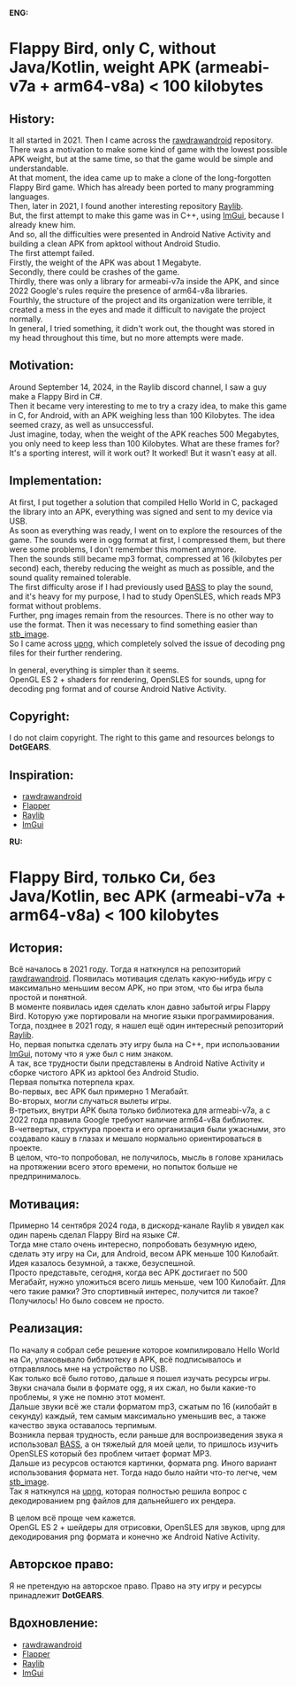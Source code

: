 **ENG:**

# Flappy Bird, only C, without Java/Kotlin, weight APK (armeabi-v7a + arm64-v8a) < 100 kilobytes

## History:  
  
It all started in 2021. Then I came across the [rawdrawandroid](https://github.com/cnlohr/rawdrawandroid) repository. 
There was a motivation to make some kind of game with the lowest possible APK weight, but at the same time, so that the game would be simple and understandable.  
At that moment, the idea came up to make a clone of the long-forgotten Flappy Bird game. Which has already been ported to many programming languages.  
Then, later in 2021, I found another interesting repository [Raylib](https://github.com/raysan5/raylib).  
But, the first attempt to make this game was in C++, using [ImGui](https://github.com/ocornut/imgui/), because I already knew him.  
And so, all the difficulties were presented in Android Native Activity and building a clean APK from apktool without Android Studio.  
The first attempt failed.  
Firstly, the weight of the APK was about 1 Megabyte.  
Secondly, there could be crashes of the game.  
Thirdly, there was only a library for armeabi-v7a inside the APK, and since 2022 Google's rules require the presence of arm64-v8a libraries.  
Fourthly, the structure of the project and its organization were terrible, it created a mess in the eyes and made it difficult to navigate the project normally.  
In general, I tried something, it didn't work out, the thought was stored in my head throughout this time, but no more attempts were made.  

## Motivation:  
  
Around September 14, 2024, in the Raylib discord channel, I saw a guy make a Flappy Bird in C#.  
Then it became very interesting to me to try a crazy idea, to make this game in C, for Android, with an APK weighing less than 100 Kilobytes.
The idea seemed crazy, as well as unsuccessful.  
Just imagine, today, when the weight of the APK reaches 500 Megabytes, you only need to keep less than 100 Kilobytes.
What are these frames for? It's a sporting interest, will it work out? It worked! But it wasn't easy at all.
  
## Implementation:  
  
At first, I put together a solution that compiled Hello World in C, packaged the library into an APK, everything was signed and sent to my device via USB.  
As soon as everything was ready, I went on to explore the resources of the game. The sounds were in ogg format at first, I compressed them, but there were some problems, I don't remember this moment anymore.  
Then the sounds still became mp3 format, compressed at 16 (kilobytes per second) each, thereby reducing the weight as much as possible, and the sound quality remained tolerable.  
The first difficulty arose if I had previously used [BASS](https://www.un4seen.com/) to play the sound, and it's heavy for my purpose, I had to study OpenSLES, which reads MP3 format without problems.  
Further, png images remain from the resources. There is no other way to use the format. Then it was necessary to find something easier than [stb_image](https://github.com/nothings/stb ).  
So I came across [upng](https://github.com/elanthis/upng), which completely solved the issue of decoding png files for their further rendering.

In general, everything is simpler than it seems.  
OpenGL ES 2 + shaders for rendering, OpenSLES for sounds, upng for decoding png format and of course Android Native Activity.

## Copyright: 
I do not claim copyright. The right to this game and resources belongs to **DotGEARS**.

## Inspiration:
- [rawdrawandroid](https://github.com/cnlohr/rawdrawandroid)
- [Flapper](https://github.com/its-Lyn/Flapper)
- [Raylib](https://github.com/raysan5/raylib)
- [ImGui](https://github.com/ocornut/imgui/)

**RU:**  

# Flappy Bird, только Си, без Java/Kotlin, вес APK (armeabi-v7a + arm64-v8a) < 100 kilobytes

## История:  
  
Всё началось в 2021 году. Тогда я наткнулся на репозиторий [rawdrawandroid](https://github.com/cnlohr/rawdrawandroid). 
Появилась мотивация сделать какую-нибудь игру с максимально меньшим весом APK, но при этом, что бы игра была простой и понятной.  
В моменте появилась идея сделать клон давно забытой игры Flappy Bird. Которую уже портировали на многие языки программирования.  
Тогда, позднее в 2021 году, я нашел ещё один интересный репозиторий [Raylib](https://github.com/raysan5/raylib).  
Но, первая попытка сделать эту игру была на C++, при использовании [ImGui](https://github.com/ocornut/imgui/), потому что я уже был с ним знаком.  
А так, все трудности были представлены в Android Native Activity и сборке чистого APK из apktool без Android Studio.  
Первая попытка потерпела крах.  
Во-первых, вес APK был примерно 1 Мегабайт.  
Во-вторых, могли случаться вылеты игры.  
В-третьих, внутри APK была только библиотека для armeabi-v7a, а с 2022 года правила Google требуют наличие arm64-v8a библиотек.  
В-четвертых, структура проекта и его организация были ужасными, это создавало кашу в глазах и мешало нормально ориентироваться в проекте.  
В целом, что-то попробовал, не получилось, мысль в голове хранилась на протяжении всего этого времени, но попыток больше не предпринималось.  

## Мотивация:  
  
Примерно 14 сентября 2024 года, в дискорд-канале Raylib я увидел как один парень сделал Flappy Bird на языке C#.  
Тогда мне стало очень интересно, попробовать безумную идею, сделать эту игру на Си, для Android, весом APK меньше 100 Килобайт.
Идея казалось безумной, а также, безуспешной.  
Просто представьте, сегодня, когда вес APK достигает по 500 Мегабайт, нужно уложиться всего лишь меньше, чем 100 Килобайт.
Для чего такие рамки? Это спортивный интерес, получится ли такое? Получилось! Но было совсем не просто.
  
## Реализация:  
  
По началу я собрал себе решение которое компилировало Hello World на Си, упаковывало библиотеку в APK, всё подписывалось и отправлялось мне на устройство по USB.  
Как только всё было готово, дальше я пошел изучать ресурсы игры. Звуки сначала были в формате ogg, я их сжал, но были какие-то проблемы, я уже не помню этот момент.  
Дальше звуки всё же стали форматом mp3, сжатым по 16 (килобайт в секунду) каждый, тем самым максимально уменьшив вес, а также качество звука оставалось терпимым.  
Возникла первая трудность, если раньше для воспроизведения звука я использовал [BASS](https://www.un4seen.com/), а он тяжелый для моей цели, то пришлось изучить OpenSLES который без проблем читает формат MP3.  
Дальше из ресурсов остаются картинки, формата png. Иного вариант использования формата нет. Тогда надо было найти что-то легче, чем [stb_image](https://github.com/nothings/stb).  
Так я наткнулся на [upng](https://github.com/elanthis/upng), которая полностью решила вопрос с декодированием png файлов для дальнейшего их рендера.

В целом всё проще чем кажется.  
OpenGL ES 2 + шейдеры для отрисовки, OpenSLES для звуков, upng для декодирования png формата и конечно же Android Native Activity.

## Авторское право: 
Я не претендую на авторское право. Право на эту игру и ресурсы принадлежит **DotGEARS**.

## Вдохновление:
- [rawdrawandroid](https://github.com/cnlohr/rawdrawandroid)
- [Flapper](https://github.com/its-Lyn/Flapper)
- [Raylib](https://github.com/raysan5/raylib)
- [ImGui](https://github.com/ocornut/imgui/)
